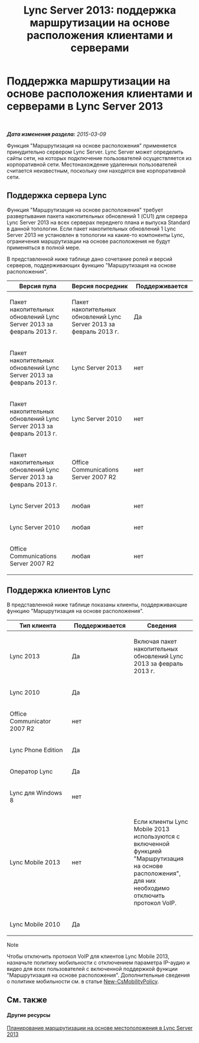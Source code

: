 ﻿---
title: 'Lync Server 2013: поддержка маршрутизации на основе расположения клиентами и серверами'
TOCTitle: Поддержка маршрутизации на основе расположения клиентами и серверами
ms:assetid: 26c2ca3d-026d-4dd7-94fa-15ebb4406953
ms:mtpsurl: https://technet.microsoft.com/ru-ru/library/JJ994024(v=OCS.15)
ms:contentKeyID: 52058196
ms.date: 05/19/2016
mtps_version: v=OCS.15
ms.translationtype: HT
---

# Поддержка маршрутизации на основе расположения клиентами и серверами в Lync Server 2013

 

_**Дата изменения раздела:** 2015-03-09_

Функция "Маршрутизация на основе расположения" применяется принудительно сервером Lync Server. Lync Server может определить сайты сети, на которых подключение пользователей осуществляется из корпоративной сети. Местонахождение удаленных пользователей считается неизвестным, поскольку они находятся вне корпоративной сети.

## Поддержка сервера Lync

Функция "Маршрутизация на основе расположения" требует развертывания пакета накопительных обновлений 1 (CU1) для сервера Lync Server 2013 на всех серверах переднего плана и выпуска Standard в данной топологии. Если пакет накопительных обновлений 1 Lync Server 2013 не установлен в топологии на какие-то компоненты Lync, ограничения маршрутизации на основе расположения не будут применяться в полной мере.

В представленной ниже таблице дано сочетание ролей и версий серверов, поддерживающих функцию "Маршрутизация на основе расположения".


<table>
<colgroup>
<col style="width: 33%" />
<col style="width: 33%" />
<col style="width: 33%" />
</colgroup>
<thead>
<tr class="header">
<th>Версия пула</th>
<th>Версия посредник</th>
<th>Поддерживается</th>
</tr>
</thead>
<tbody>
<tr class="odd">
<td><p>Пакет накопительных обновлений Lync Server 2013 за февраль 2013 г.</p></td>
<td><p>Пакет накопительных обновлений Lync Server 2013 за февраль 2013 г.</p></td>
<td><p>Да</p></td>
</tr>
<tr class="even">
<td><p>Пакет накопительных обновлений Lync Server 2013 за февраль 2013 г.</p></td>
<td><p>Lync Server 2013</p></td>
<td><p>нет</p></td>
</tr>
<tr class="odd">
<td><p>Пакет накопительных обновлений Lync Server 2013 за февраль 2013 г.</p></td>
<td><p>Lync Server 2010</p></td>
<td><p>нет</p></td>
</tr>
<tr class="even">
<td><p>Пакет накопительных обновлений Lync Server 2013 за февраль 2013 г.</p></td>
<td><p>Office Communications Server 2007 R2</p></td>
<td><p>нет</p></td>
</tr>
<tr class="odd">
<td><p>Lync Server 2013</p></td>
<td><p>любая</p></td>
<td><p>нет</p></td>
</tr>
<tr class="even">
<td><p>Lync Server 2010</p></td>
<td><p>любая</p></td>
<td><p>нет</p></td>
</tr>
<tr class="odd">
<td><p>Office Communications Server 2007 R2</p></td>
<td><p>любая</p></td>
<td><p>нет</p></td>
</tr>
</tbody>
</table>


## Поддержка клиентов Lync

В представленной ниже таблице показаны клиенты, поддерживающие функцию "Маршрутизация на основе расположения".


<table>
<colgroup>
<col style="width: 33%" />
<col style="width: 33%" />
<col style="width: 33%" />
</colgroup>
<thead>
<tr class="header">
<th>Тип клиента</th>
<th>Поддерживается</th>
<th>Сведения</th>
</tr>
</thead>
<tbody>
<tr class="odd">
<td><p>Lync 2013</p></td>
<td><p>Да</p></td>
<td><p>Включая пакет накопительных обновлений Lync 2013 за февраль 2013 г.</p></td>
</tr>
<tr class="even">
<td><p>Lync 2010</p></td>
<td><p>Да</p></td>
<td> </td>
</tr>
<tr class="odd">
<td><p>Office Communicator 2007 R2</p></td>
<td><p>нет</p></td>
<td> </td>
</tr>
<tr class="even">
<td><p>Lync Phone Edition</p></td>
<td><p>Да</p></td>
<td> </td>
</tr>
<tr class="odd">
<td><p>Оператор Lync</p></td>
<td><p>Да</p></td>
<td> </td>
</tr>
<tr class="even">
<td><p>Lync для Windows 8</p></td>
<td><p>нет</p></td>
<td> </td>
</tr>
<tr class="odd">
<td><p>Lync Mobile 2013</p></td>
<td><p>нет</p></td>
<td><p>Если клиенты Lync Mobile 2013 используются с включенной функцией &quot;Маршрутизация на основе расположения&quot;, для них необходимо отключить протокол VoIP.</p></td>
</tr>
<tr class="even">
<td><p>Lync Mobile 2010</p></td>
<td><p>Да</p></td>
<td> </td>
</tr>
</tbody>
</table>

  

> [!note]  
> Чтобы отключить протокол VoIP для клиентов Lync Mobile 2013, назначьте политику мобильности с отключением параметра IP-аудио и видео для всех пользователей с включенной поддержкой функции &quot;Маршрутизация на основе расположения&quot;. Дополнительные сведения о политике мобильности см. в статье <a href="https://docs.microsoft.com/en-us/powershell/module/skype/New-CsMobilityPolicy">New-CsMobilityPolicy</a>.

## См. также

#### Другие ресурсы

[Планирование маршрутизации на основе местоположения в Lync Server 2013](lync-server-2013-planning-for-location-based-routing.md)

